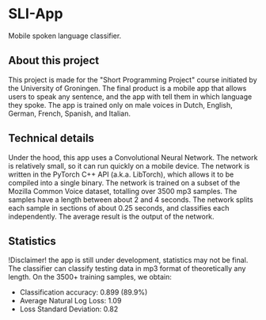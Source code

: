 # SLI-App
Mobile spoken language classifier.

## About this project
This project is made for the "Short Programming Project" course initiated by the University of Groningen. The final product is a mobile app that allows users to speak any sentence, and the app with tell them in which language they spoke. The app is trained only on male voices in Dutch, English, German, French, Spanish, and Italian. 

## Technical details
Under the hood, this app uses a Convolutional Neural Network. The network is relatively small, so it can run quickly on a mobile device. The network is written in the PyTorch C++ API (a.k.a. LibTorch), which allows it to be compiled into a single binary. 
The network is trained on a subset of the Mozilla Common Voice dataset, totalling over 3500 mp3 samples. The samples have a length between about 2 and 4 seconds. The network splits each sample in sections of about 0.25 seconds, and classifies each independently. The average result is the output of the network.

## Statistics
!Disclaimer! the app is still under development, statistics may not be final.
The classifier can classify testing data in mp3 format of theoretically any length. On the 3500+ training samples, we obtain:
* Classification accuracy: 0.899 (89.9%)
* Average Natural Log Loss: 1.09
* Loss Standard Deviation: 0.82
